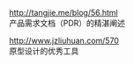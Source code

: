 http://tangjie.me/blog/56.html    
产品需求文档（PDR）的精湛阐述    

http://www.jzliuhuan.com/570    
原型设计的优秀工具    

